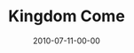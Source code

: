 ---
layout: message
category: message
series: "Kingdom Come"
title: "Kingdom Come"
date: 2010-07-11-00-00
message_id: 628
audio: "http://s3.amazonaws.com/crossroads-media/message/audio/KingdomCome01.mp3"
audio-duration: "47:30"
program: "http://s3.amazonaws.com/crossroads-media/documents/07_10-11_10Program.pdf"
description: "Greg Boyd talks about what the Kingdom is, and what it means to seek it."
video: "http://s3.amazonaws.com/crossroads-media/message/video/KingdomCome01.mp4"
video-duration: "47:36"
video-image: "http://s3.amazonaws.com/crossroads-media/images/GregBoyd.jpg"
explicit: false
---